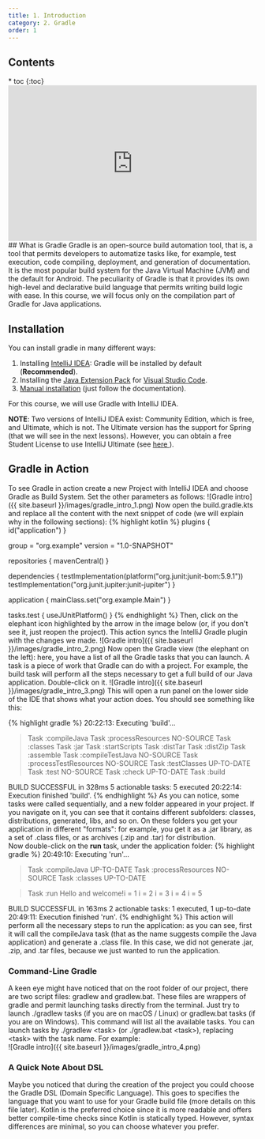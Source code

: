 ```yaml
---
title: 1. Introduction 
category: 2. Gradle
order: 1
---
```

<h2>Contents</h2>
* toc
{:toc}
<iframe width="100%" height="315" src="https://www.youtube.com/embed/JCCOMnGtjrY?si=63LBNhAWYYIS6fsJ" title="YouTube video player" frameborder="0" allow="accelerometer; autoplay; clipboard-write; encrypted-media; gyroscope; picture-in-picture; web-share" allowfullscreen></iframe>
## What is Gradle
Gradle is an open-source build automation tool, that is, a tool that permits developers to automatize tasks like, for example, test execution, code compiling, deployment, and generation of documentation.
It is the most popular build system for the Java Virtual Machine (JVM) and the default for Android.
The peculiarity of Gradle is that it provides its own high-level and declarative build language that permits writing build logic with ease. In this course, we will focus only on the compilation part of Gradle for Java applications.

## Installation
You can install gradle in many different ways:
1. Installing <a href="https://www.jetbrains.com/idea/">IntelliJ IDEA</a>: Gradle will be installed by default (**Recommended**).
2. Installing the <a href="https://code.visualstudio.com/docs/java/java-build">Java Extension Pack</a> for <a href="https://code.visualstudio.com/">Visual Studio Code</a>.
3. <a href="https://gradle.org/install/">Manual installation</a> (just follow the documentation).  

For this course, we will use Gradle with IntelliJ IDEA.

**NOTE**: Two versions of IntelliJ IDEA exist: Community Edition, which is free, and Ultimate, which is not. The Ultimate version has the support for Spring (that we will see in the next lessons). However, you can obtain a free Student License to use IntelliJ Ultimate (see <a href="https://www.jetbrains.com/community/education/#students"> here </a>).

## Gradle in Action
To see Gradle in action create a new Project with IntelliJ IDEA and choose Gradle as Build System. Set the other parameters as follows:
![Gradle intro]({{ site.baseurl }}/images/gradle_intro_1.png)
Now open the build.gradle.kts and replace all the content with the next snippet of code (we will explain why in the following sections):
{% highlight kotlin %}
plugins {
    id("application")
}

group = "org.example"
version = "1.0-SNAPSHOT"

repositories {
    mavenCentral()
}

dependencies {
    testImplementation(platform("org.junit:junit-bom:5.9.1"))
    testImplementation("org.junit.jupiter:junit-jupiter")
}

application {
    mainClass.set("org.example.Main")
}

tasks.test {
    useJUnitPlatform()
}
{% endhighlight %}
Then, click on the elephant icon highlighted by the arrow in the image below (or, if you don't see it, just reopen the project). This action syncs the IntelliJ Gradle plugin with the changes we made.
![Gradle intro]({{ site.baseurl }}/images/gradle_intro_2.png)
Now open the Gradle view (the elephant on the left): here, you have a list of all the Gradle tasks that you can launch. A task is a piece of work that Gradle can do with a project. For example, the build task will perform all the steps necessary to get a full build of our Java application. Double-click on it.
![Gradle intro]({{ site.baseurl }}/images/gradle_intro_3.png)
This will open a run panel on the lower side of the IDE that shows what your action does. You should see something like this:

{% highlight gradle %}
20:22:13: Executing 'build'...

> Task :compileJava
> Task :processResources NO-SOURCE
> Task :classes
> Task :jar
> Task :startScripts
> Task :distTar
> Task :distZip
> Task :assemble
> Task :compileTestJava NO-SOURCE
> Task :processTestResources NO-SOURCE
> Task :testClasses UP-TO-DATE
> Task :test NO-SOURCE
> Task :check UP-TO-DATE
> Task :build

BUILD SUCCESSFUL in 328ms
5 actionable tasks: 5 executed
20:22:14: Execution finished 'build'.
{% endhighlight %}
As you can notice, some tasks were called sequentially, and a new folder appeared in your project. If you navigate on it, you can see that it contains different subfolders: classes, distributions, generated, libs, and so on. On these folders you get your application in different "formats": for example, you get it as a .jar library, as a set of .class files, or as archives (.zip and .tar) for distribution.  
Now double-click on the **run** task, under the application folder:
{% highlight gradle %}
20:49:10: Executing 'run'...

> Task :compileJava UP-TO-DATE
> Task :processResources NO-SOURCE
> Task :classes UP-TO-DATE

> Task :run
Hello and welcome!i = 1
i = 2
i = 3
i = 4
i = 5

BUILD SUCCESSFUL in 163ms
2 actionable tasks: 1 executed, 1 up-to-date
20:49:11: Execution finished 'run'.
{% endhighlight %}
This action will perform all the necessary steps to run the application: as you can see, first it will call the compileJava task (that as the name suggests compile the Java application) and generate a .class file. In this case, we did not generate .jar, .zip, and .tar files, because we just wanted to run the application.  

### Command-Line Gradle
A keen eye might have noticed that on the root folder of our project, there are two script files: gradlew and gradlew.bat. These files are wrappers of gradle and permit launching tasks directly from the terminal. Just try to launch ./gradlew tasks (if you are on macOS / Linux) or gradlew.bat tasks (if you are on Windows). This command will list all the available tasks. You can launch tasks by ./gradlew &lt;task&gt; (or ./gradlew.bat &lt;task&gt;), replacing &lt;task&gt; with the task name. For example:  
![Gradle intro]({{ site.baseurl }}/images/gradle_intro_4.png)  

### A Quick Note About DSL
Maybe you noticed that during the creation of the project you could choose the Gradle DSL (Domain Specific Language). This goes to specifies the language that you want to use for your Gradle build file (more details on this file later). Kotlin is the preferred choice since it is more readable and offers better compile-time checks since Kotlin is statically typed. However, syntax differences are minimal, so you can choose whatever you prefer.